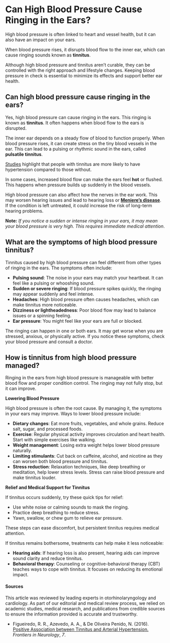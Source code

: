 # Can High Blood Pressure Cause Ringing in the Ears?

High blood pressure is often linked to heart and vessel health, but it can also have an impact on your ears.

When blood pressure rises, it disrupts blood flow to the inner ear, which can cause ringing sounds known as **tinnitus**.

Although high blood pressure and tinnitus aren’t curable, they can be controlled with the right approach and lifestyle changes. Keeping blood pressure in check is essential to minimize its effects and support better ear health.

## Can high blood pressure cause ringing in the ears?

Yes, high blood pressure can cause ringing in the ears. This ringing is known as **tinnitus**. It often happens when blood flow to the ears is disrupted.

The inner ear depends on a steady flow of blood to function properly. When blood pressure rises, it can create stress on the tiny blood vessels in the ear. This can lead to a pulsing or rhythmic sound in the ears, called **pulsatile tinnitus**.

[Studies](https://www.frontiersin.org/journals/neurology/articles/10.3389/fneur.2016.00171/full) highlight that people with tinnitus are more likely to have hypertension compared to those without.

In some cases, increased blood flow can make the ears feel **hot** or flushed. This happens when pressure builds up suddenly in the blood vessels.

High blood pressure can also affect how the nerves in the ear work. This may worsen hearing issues and lead to hearing loss or [**Meniere’s disease**](https://www.nidcd.nih.gov/health/menieres-disease). If the condition is left untreated, it could increase the risk of long-term hearing problems.

**Note:** _If you notice a sudden or intense ringing in your ears, it may mean your blood pressure is very high. This requires immediate medical attention_.

## What are the symptoms of high blood pressure tinnitus?

Tinnitus caused by high blood pressure can feel different from other types of ringing in the ears. The symptoms often include:

- **Pulsing sound**: The noise in your ears may match your heartbeat. It can feel like a pulsing or whooshing sound.
- **Sudden or severe ringing**: If blood pressure spikes quickly, the ringing may appear suddenly and feel intense.
- **Headaches**: High blood pressure often causes headaches, which can make tinnitus more noticeable.
- **Dizziness or lightheadedness**: Poor blood flow may lead to balance issues or a spinning feeling.
- **Ear pressure**: You might feel like your ears are full or blocked.

The ringing can happen in one or both ears. It may get worse when you are stressed, anxious, or physically active. If you notice these symptoms, check your blood pressure and consult a doctor.

## How is tinnitus from high blood pressure managed?

Ringing in the ears from high blood pressure is manageable with better blood flow and proper condition control. The ringing may not fully stop, but it can improve.

**Lowering Blood Pressure**

High blood pressure is often the root cause. By managing it, the symptoms in your ears may improve. Ways to lower blood pressure include:

- **Dietary changes**: Eat more fruits, vegetables, and whole grains. Reduce salt, sugar, and processed foods.
- **Exercise**: Regular physical activity improves circulation and heart health. Start with simple exercises like walking.
- **Weight management**: Losing extra weight helps lower blood pressure naturally.
- **Limiting stimulants**: Cut back on caffeine, alcohol, and nicotine as they can worsen both blood pressure and tinnitus.
- **Stress reduction**: Relaxation techniques, like deep breathing or meditation, help lower stress levels. Stress can raise blood pressure and make tinnitus louder.

**Relief and Medical Support for Tinnitus**

If tinnitus occurs suddenly, try these quick tips for relief:

- Use white noise or calming sounds to mask the ringing.
- Practice deep breathing to reduce stress.
- Yawn, swallow, or chew gum to relieve ear pressure.

These steps can ease discomfort, but persistent tinnitus requires medical attention.

If tinnitus remains bothersome, treatments can help make it less noticeable:

- **Hearing aids**: If hearing loss is also present, hearing aids can improve sound clarity and reduce tinnitus.
- **Behavioral therapy**: Counseling or cognitive-behavioral therapy (CBT) teaches ways to cope with tinnitus. It focuses on reducing its emotional impact.

#### Sources

This article was reviewed by leading experts in otorhinolaryngology and cardiology. As part of our editorial and medical review process, we relied on academic studies, medical research, and publications from credible sources to ensure the information provided is accurate and trustworthy.

- Figueiredo, R. R., Azevedo, A. A., & De Oliveira Penido, N. (2016). [Positive Association between Tinnitus and Arterial Hypertension.](https://www.frontiersin.org/journals/neurology/articles/10.3389/fneur.2016.00171/full) _Frontiers in Neurology_, _7_.